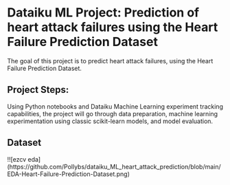 <h1>Dataiku ML Project: Prediction of heart attack failures using the Heart Failure Prediction Dataset</h1>

The goal of this project is to predict heart attack failures, using the Heart Failure Prediction Dataset. 

<h2>Project Steps: </h2>
Using Python notebooks and Dataiku Machine Learning experiment tracking capabilities, the project will go through data preparation, machine learning experimentation using classic scikit-learn models, and model evaluation.

<h2>Dataset </h2>
!![ezcv eda](https://github.com/Pollybs/dataiku_ML_heart_attack_prediction/blob/main/EDA-Heart-Failure-Prediction-Dataset.png)

